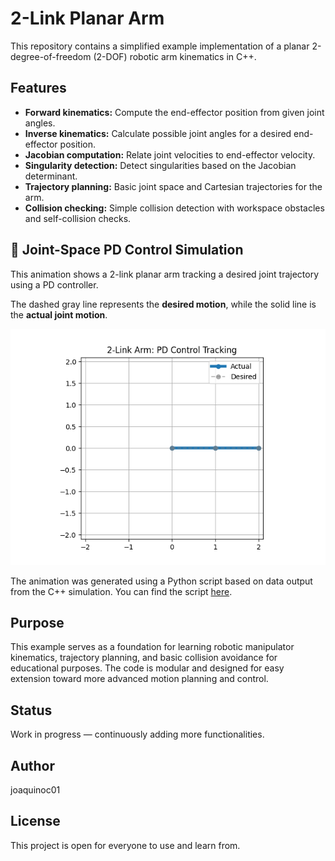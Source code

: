 # 2-Link Planar Arm

This repository contains a simplified example implementation of a planar 2-degree-of-freedom (2-DOF) robotic arm kinematics in C++.

## Features

- **Forward kinematics:** Compute the end-effector position from given joint angles.
- **Inverse kinematics:** Calculate possible joint angles for a desired end-effector position.
- **Jacobian computation:** Relate joint velocities to end-effector velocity.
- **Singularity detection:** Detect singularities based on the Jacobian determinant.
- **Trajectory planning:** Basic joint space and Cartesian trajectories for the arm.
- **Collision checking:** Simple collision detection with workspace obstacles and self-collision checks.

## 🦾 Joint-Space PD Control Simulation

This animation shows a 2-link planar arm tracking a desired joint trajectory using a PD controller.

The dashed gray line represents the **desired motion**, while the solid line is the **actual joint motion**.

![2-Link Arm Tracking](media/arm_control.gif)

The animation was generated using a Python script based on data output from the C++ simulation.
You can find the script [here](scripts/animate_arm.py).

## Purpose

This example serves as a foundation for learning robotic manipulator kinematics, trajectory planning, and basic collision avoidance for educational purposes. The code is modular and designed for easy extension toward more advanced motion planning and control.

## Status

Work in progress — continuously adding more functionalities.

## Author

joaquinoc01

## License

This project is open for everyone to use and learn from.
